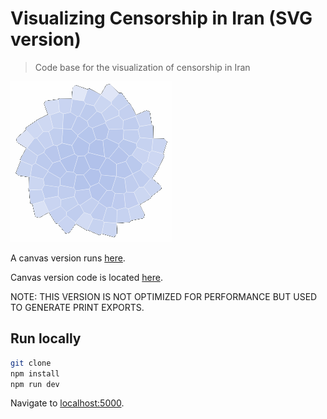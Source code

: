 # Visualizing Censorship in Iran (SVG version)

>Code base for the visualization of censorship in Iran

![Rosette](public/img/rosette_01_t.png)

A canvas version runs [here](https://visualization.journalismisnotacrime.com).

Canvas version code is located [here](https://github.com/higsch/censorship-in-iran).

NOTE: THIS VERSION IS NOT OPTIMIZED FOR PERFORMANCE BUT USED TO GENERATE PRINT EXPORTS.


## Run locally

```bash
git clone
npm install
npm run dev
```

Navigate to [localhost:5000](http://localhost:5000).
